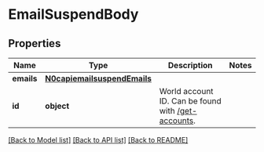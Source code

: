 # EmailSuspendBody

## Properties
Name | Type | Description | Notes
------------ | ------------- | ------------- | -------------
**emails** | [**N0capiemailsuspendEmails**](N0capiemailsuspendEmails.md) |  | 
**id** | **object** | World account ID. Can be found with [/get-accounts](#operation/getAccounts). | 

[[Back to Model list]](../README.md#documentation-for-models) [[Back to API list]](../README.md#documentation-for-api-endpoints) [[Back to README]](../README.md)

